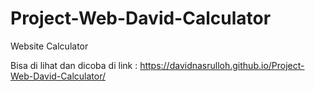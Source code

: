 # Project-Web-David-Calculator
Website Calculator 

Bisa di lihat dan dicoba di link : https://davidnasrulloh.github.io/Project-Web-David-Calculator/ 
